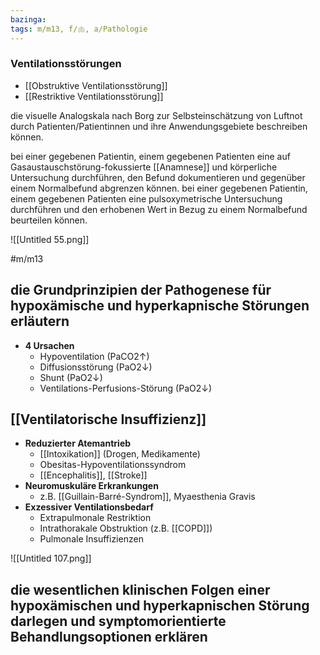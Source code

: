 ```yaml
---
bazinga: 
tags: m/m13, f/🫁, a/Pathologie
---
```

### Ventilationsstörungen
- [[Obstruktive Ventilationsstörung]]
- [[Restriktive Ventilationsstörung]]


die visuelle Analogskala nach Borg zur Selbsteinschätzung von Luftnot durch Patienten/Patientinnen und ihre Anwendungsgebiete beschreiben können. 

bei einer gegebenen Patientin, einem gegebenen Patienten eine auf Gasaustauschstörung-fokussierte [[Anamnese]] und körperliche Untersuchung durchführen, den Befund dokumentieren und gegenüber einem Normalbefund abgrenzen können. 
bei einer gegebenen Patientin, einem gegebenen Patienten eine pulsoxymetrische Untersuchung durchführen und den erhobenen Wert in Bezug zu einem Normalbefund beurteilen können.

![[Untitled 55.png]]

#m/m13

## die Grundprinzipien der Pathogenese für hypoxämische und hyperkapnische Störungen erläutern 

- **4 Ursachen**
    - Hypoventilation (PaCO2↑)
    - Diffusionsstörung (PaO2↓)
    - Shunt (PaO2↓)
    - Ventilations-Perfusions-Störung (PaO2↓)

## [[Ventilatorische Insuffizienz]]

- **Reduzierter Atemantrieb**
    - [[Intoxikation]] (Drogen, Medikamente)
    - Obesitas-Hypoventilationssyndrom
    - [[Encephalitis]], [[Stroke]]
- **Neuromuskuläre Erkrankungen**
    - z.B. [[Guillain-Barré-Syndrom]], Myaesthenia Gravis
- **Exzessiver Ventilationsbedarf**
    - Extrapulmonale Restriktion
    - Intrathorakale Obstruktion (z.B. [[COPD]])
    - Pulmonale Insuffizienzen

![[Untitled 107.png]]

## die wesentlichen klinischen Folgen einer hypoxämischen und hyperkapnischen Störung darlegen und symptomorientierte Behandlungsoptionen erklären 